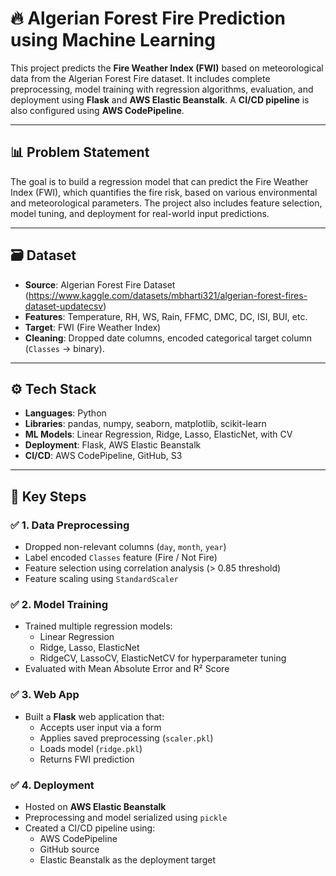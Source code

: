 # 🔥 Algerian Forest Fire Prediction using Machine Learning

This project predicts the **Fire Weather Index (FWI)** based on meteorological data from the Algerian Forest Fire dataset. It includes complete preprocessing, model training with regression algorithms, evaluation, and deployment using **Flask** and **AWS Elastic Beanstalk**. A **CI/CD pipeline** is also configured using **AWS CodePipeline**.

---

## 📊 Problem Statement

The goal is to build a regression model that can predict the Fire Weather Index (FWI), which quantifies the fire risk, based on various environmental and meteorological parameters. The project also includes feature selection, model tuning, and deployment for real-world input predictions.

---

## 🗃 Dataset

- **Source**: Algerian Forest Fire Dataset (https://www.kaggle.com/datasets/mbharti321/algerian-forest-fires-dataset-updatecsv)
- **Features**: Temperature, RH, WS, Rain, FFMC, DMC, DC, ISI, BUI, etc.
- **Target**: FWI (Fire Weather Index)
- **Cleaning**: Dropped date columns, encoded categorical target column (`Classes` → binary).

---

## ⚙️ Tech Stack

- **Languages**: Python
- **Libraries**: pandas, numpy, seaborn, matplotlib, scikit-learn
- **ML Models**: Linear Regression, Ridge, Lasso, ElasticNet, with CV
- **Deployment**: Flask, AWS Elastic Beanstalk
- **CI/CD**: AWS CodePipeline, GitHub, S3

---

## 📌 Key Steps

### ✅ 1. Data Preprocessing
- Dropped non-relevant columns (`day`, `month`, `year`)
- Label encoded `Classes` feature (Fire / Not Fire)
- Feature selection using correlation analysis (> 0.85 threshold)
- Feature scaling using `StandardScaler`

### ✅ 2. Model Training
- Trained multiple regression models:
  - Linear Regression
  - Ridge, Lasso, ElasticNet
  - RidgeCV, LassoCV, ElasticNetCV for hyperparameter tuning
- Evaluated with Mean Absolute Error and R² Score

### ✅ 3. Web App
- Built a **Flask** web application that:
  - Accepts user input via a form
  - Applies saved preprocessing (`scaler.pkl`)
  - Loads model (`ridge.pkl`)
  - Returns FWI prediction

### ✅ 4. Deployment
- Hosted on **AWS Elastic Beanstalk**
- Preprocessing and model serialized using `pickle`
- Created a CI/CD pipeline using:
  - AWS CodePipeline
  - GitHub source
  - Elastic Beanstalk as the deployment target



